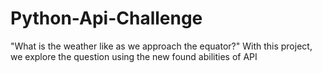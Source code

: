# Python-Api-Challenge
"What is the weather like as we approach the equator?" With this project, we explore the question using the new found abilities of API
